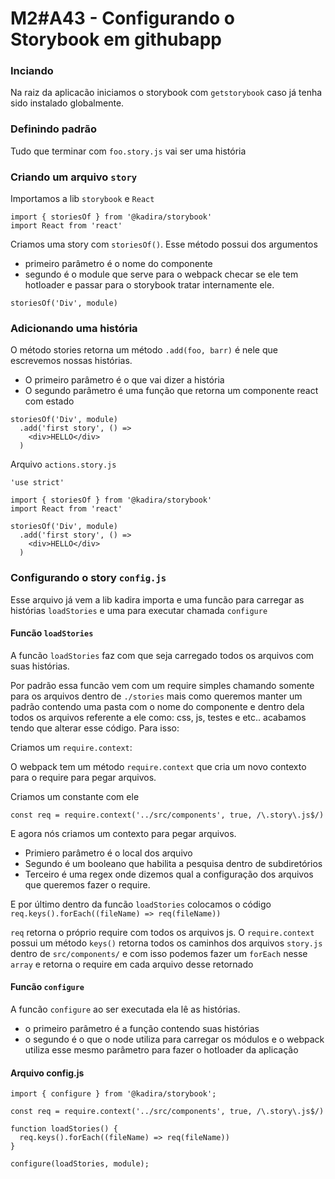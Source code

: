 # M2#A43 - Configurando o Storybook em githubapp

### Inciando
Na raiz da aplicacão iniciamos o storybook com `getstorybook` caso já tenha sido instalado globalmente.

### Definindo padrão
Tudo que terminar com `foo.story.js` vai ser uma história

### Criando um arquivo `story`

Importamos a lib `storybook` e `React`
```
import { storiesOf } from '@kadira/storybook'
import React from 'react'
```

Criamos uma story com `storiesOf()`. Esse método possui dos argumentos
- primeiro parâmetro é o nome do componente
- segundo é o module que serve para o webpack checar se ele tem hotloader e passar para o storybook tratar internamente ele.

```
storiesOf('Div', module)
```

### Adicionando uma história
O método stories retorna um método `.add(foo, barr)` é nele que escrevemos nossas histórias.
- O primeiro parâmetro é o que vai dizer a história
- O segundo parâmetro é uma função que retorna um componente react com estado

```
storiesOf('Div', module)
  .add('first story', () =>
    <div>HELLO</div>
  )
```

Arquivo `actions.story.js`

```
'use strict'

import { storiesOf } from '@kadira/storybook'
import React from 'react'

storiesOf('Div', module)
  .add('first story', () =>
    <div>HELLO</div>
  )
```

### Configurando o story `config.js`
Esse arquivo já vem a lib kadira importa e uma funcão para carregar as histórias `loadStories` e uma para executar chamada `configure`

#### Funcão `loadStories`
A funcão `loadStories` faz com que seja carregado todos os arquivos com suas histórias.

Por padrão essa funcão vem com um require simples chamando somente para os arquivos dentro de `./stories` mais como queremos manter um padrão contendo uma pasta com o nome do componente e dentro dela todos os arquivos referente a ele como: css, js, testes e etc.. acabamos tendo que alterar esse código. Para isso:

Criamos um `require.context`:

O webpack tem um método `require.context` que cria um novo contexto para o require para pegar arquivos.

Criamos um constante com ele

```
const req = require.context('../src/components', true, /\.story\.js$/)
```

E agora nós criamos um contexto para pegar arquivos.
- Primiero parâmetro é o local dos arquivo
- Segundo é um booleano que habilita a pesquisa dentro de subdiretórios
- Terceiro é uma regex onde dizemos qual a configuração dos arquivos que queremos fazer o require.

E por último dentro da funcão `loadStories` colocamos o código `req.keys().forEach((fileName) => req(fileName))`

`req` retorna o próprio require com todos os arquivos js. O `require.context` possui um método `keys()` retorna todos os caminhos dos arquivos `story.js` dentro de `src/components/` e com isso podemos fazer um `forEach` nesse `array` e retorna o require em cada arquivo desse retornado

#### Funcão `configure`
A funcão `configure` ao ser executada ela lê as histórias.
- o primeiro parâmetro é a função contendo suas histórias
- o segundo é o que o node utiliza para carregar os módulos e o webpack utiliza esse mesmo parâmetro para fazer o hotloader da aplicação

#### Arquivo config.js
```
import { configure } from '@kadira/storybook';

const req = require.context('../src/components', true, /\.story\.js$/)

function loadStories() {
  req.keys().forEach((fileName) => req(fileName))
}

configure(loadStories, module);
```
